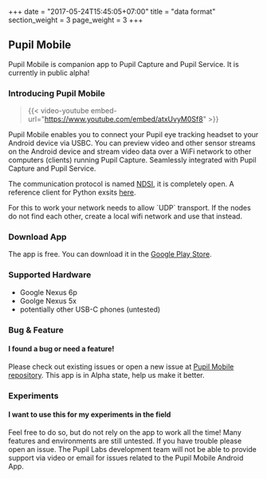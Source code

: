 +++
date = "2017-05-24T15:45:05+07:00"
title = "data format"
section_weight = 3
page_weight = 3
+++

## Pupil Mobile

Pupil Mobile is companion app to Pupil Capture and Pupil Service. It is currently in public alpha!

### Introducing Pupil Mobile

> {{< video-youtube embed-url="https://www.youtube.com/embed/atxUvyM0Sf8" >}}

Pupil Mobile enables you to connect your Pupil eye tracking headset to your Android device via USBC. You can preview video and other sensor streams on the Android device and stream video data over a WiFi network to other computers (clients) running Pupil Capture. Seamlessly integrated with Pupil Capture and Pupil Service.

The communication protocol is named [NDSI](https://github.com/pupil-labs/pyndsi/blob/master/NDSI-CommSpecs.md), it is completely open. A reference client for Python exsits [here](https://github.com/pupil-labs/pyndsi).

<aside class="notice">
For this to work your network needs to allow `UDP` transport. If the nodes do not find each other, create a local wifi network and use that instead.
</aside>

### Download App

The app is free. You can download it in the [Google Play Store](https://play.google.com/store/apps/details?id=com.pupillabs.pupilmobile).

### Supported Hardware

- Google Nexus 6p
- Goolge Nexus 5x
- potentially other USB-C phones (untested)

### Bug & Feature

#### I found a bug or need a feature!

Please check out existing issues or open a new issue at [Pupil Mobile repository](https://github.com/pupil-labs/pupil-mobile-app). This app is in Alpha state, help us make it better.

### Experiments

#### I want to use this for my experiments in the field

Feel free to do so, but do not rely on the app to work all the time! Many features and environments are still untested. If you have trouble please open an issue. The Pupil Labs development team will not be able to provide support via video or email for issues related to the Pupil Mobile Android App.


